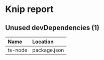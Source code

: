 # Knip report

## Unused devDependencies (1)

| Name    | Location     |
|:--------|:-------------|
| ts-node | package.json |

